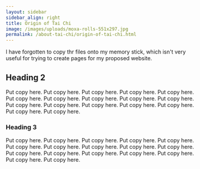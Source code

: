 ```yaml
---
layout: sidebar
sidebar_align: right
title: Origin of Tai Chi
image: /images/uploads/moxa-rolls-551x297.jpg
permalink: /about-tai-chi/origin-of-tai-chi.html
---
```


I have forgotten to copy thr files onto my memory stick, which isn't very useful for trying to create pages for my proposed website.

## Heading 2
  Put copy here.  Put copy here.  Put copy here.  Put copy here.  Put copy here.  Put copy here.  Put copy here.  Put copy here.  Put copy here.  Put copy here.  Put copy here.  Put copy here.  Put copy here.  Put copy here.  Put copy here.  Put copy here.  Put copy here.
### Heading 3
  Put copy here.  Put copy here.  Put copy here.  Put copy here.  Put copy here.  Put copy here.  Put copy here.  Put copy here.  Put copy here.  Put copy here.  Put copy here.  Put copy here.  Put copy here.  Put copy here.  Put copy here.  Put copy here.  Put copy here.
